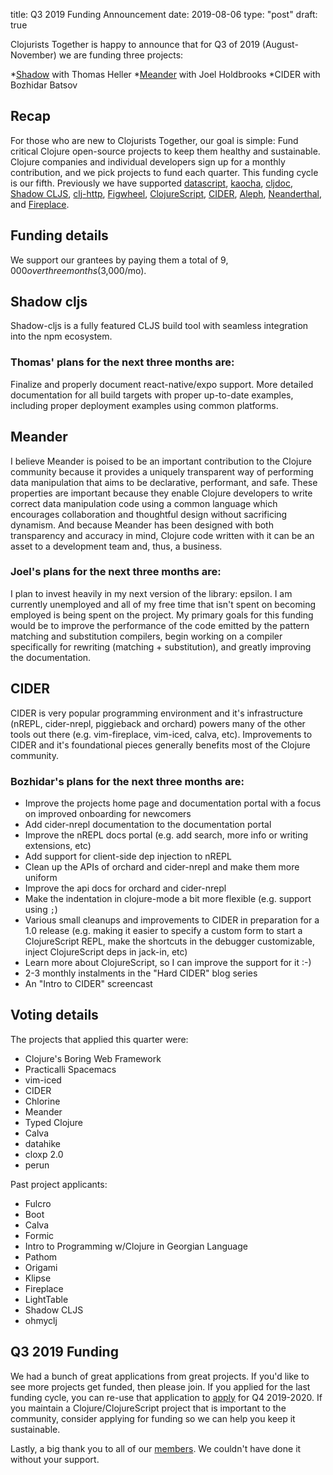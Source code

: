 title: Q3 2019 Funding Announcement
date: 2019-08-06
type: "post"
draft: true

Clojurists Together is happy to announce that for Q3 of 2019 (August-November) we are funding three projects: 

*[Shadow](https://github.com/thheller/shadow-cljs) with Thomas Heller
*[Meander](https://github.com/noprompt/meander) with Joel Holdbrooks
*CIDER with Bozhidar Batsov

## Recap

For those who are new to Clojurists Together, our goal is simple: Fund critical Clojure open-source projects to keep them healthy and sustainable. Clojure companies and individual developers sign up for a monthly contribution, and we pick projects to fund each quarter. This funding cycle is our fifth. Previously we have supported [datascript](https://github.com/tonsky/datascript), [kaocha](https://github.com/lambdaisland/kaocha), [cljdoc](https://cljdoc.xyz), [Shadow CLJS](https://github.com/thheller/shadow-cljs), [clj-http](https://github.com/dakrone/clj-http/), [Figwheel](https://github.com/bhauman/lein-figwheel), [ClojureScript](https://clojurescript.org), [CIDER](http://www.cider.mx/en/latest/), [Aleph](https://aleph.io), [Neanderthal](https://neanderthal.uncomplicate.org), and [Fireplace](https://github.com/tpope/vim-fireplace).

## Funding details

We support our grantees by paying them a total of $9,000 over three months ($3,000/mo).

## Shadow cljs

Shadow-cljs is a fully featured CLJS build tool with seamless integration into the npm ecosystem.

### Thomas' plans for the next three months are:

Finalize and properly document react-native/expo support. More detailed documentation for all build targets with proper up-to-date examples, including proper deployment examples using common platforms.

## Meander

I believe Meander is poised to be an important contribution to the Clojure community because it provides a uniquely transparent way of performing data manipulation that aims to be declarative, performant, and safe. These properties are important because they enable Clojure developers to write correct data manipulation code using a common language which encourages collaboration and thoughtful design without sacrificing dynamism. And because Meander has been designed with both transparency and accuracy in mind, Clojure code written with it can be an asset to a development team and, thus, a business.

### Joel's plans for the next three months are:

I plan to invest heavily in my next version of the library: epsilon. I am currently unemployed and all of my free time that isn't spent on becoming employed is being spent on the project. My primary goals for this funding would be to improve the performance of the code emitted by the pattern matching and substitution compilers, begin working on a compiler specifically for rewriting (matching + substitution), and greatly improving the documentation.

## CIDER

CIDER is very popular programming environment and it's infrastructure (nREPL, cider-nrepl, piggieback and orchard) powers many of the other tools out there (e.g. vim-fireplace, vim-iced, calva, etc). Improvements to CIDER and it's foundational pieces generally benefits most of the Clojure community. 

### Bozhidar's plans for the next three months are:

* Improve the projects home page and documentation portal with a focus on improved onboarding for newcomers
* Add cider-nrepl documentation to the documentation portal
* Improve the nREPL docs portal (e.g. add search, more info or writing extensions, etc)
* Add support for client-side dep injection to nREPL
* Clean up the APIs of orchard and cider-nrepl and make them more uniform
* Improve the api docs for orchard and cider-nrepl
* Make the indentation in clojure-mode a bit more flexible (e.g. support using `;`)
* Various small cleanups and improvements to CIDER in preparation for a 1.0 release (e.g. making it easier to specify a custom form to start a ClojureScript REPL, make the shortcuts in the debugger customizable, inject ClojureScript deps in jack-in, etc)
* Learn more about ClojureScript, so I can improve the support for it :-)
* 2-3 monthly instalments in the "Hard CIDER" blog series
* An "Intro to CIDER" screencast


## Voting details

The projects that applied this quarter were:
- Clojure's Boring Web Framework
- Practicalli Spacemacs
- vim-iced
- CIDER
- Chlorine
- Meander
- Typed Clojure
- Calva
- datahike
- cloxp 2.0
- perun

Past project applicants:
- Fulcro
- Boot
- Calva
- Formic
- Intro to Programming w/Clojure in Georgian Language
- Pathom
- Origami
- Klipse
- Fireplace
- LightTable
- Shadow CLJS
- ohmyclj

## Q3 2019 Funding

We had a bunch of great applications from great projects. If you'd like to see more projects get funded, then please join. If you applied for the last funding cycle, you can re-use that application to [apply](/open-source/) for Q4 2019-2020. If you maintain a Clojure/ClojureScript project that is important to the community, consider applying for funding so we can help you keep it sustainable.

Lastly, a big thank you to all of our [members](/members/). We couldn't have done it without your support.
